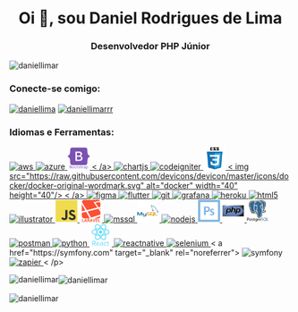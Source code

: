 <h1 align="center">Oi 👋, sou Daniel Rodrigues de Lima</h1>
<h3 align="center">Desenvolvedor PHP Júnior</h3>

<p align="left"> <img src= "https://komarev.com/ghpvc/?username=daniellimar&label=Profile%20views&color=0e75b6&style=flat" alt="daniellimar" /> </p>

<h3 align="left">Conecte-se comigo:</h3>
<p align="left">
<a href="https://linkedin.com/in/daniellimar/" target="blank"><img align="center" src="https://raw.githubusercontent.com/rahuldkjain/github-profile-readme-generator/master/src/images/icons/Social/linked-in-alt.svg " alt="daniellima" height="30" width="40" /></a>
<a href="https://instagram.com/daniellimarrr" target="blank"><img align="center" src="https://raw.githubusercontent.com/rahuldkjain/github-profile-readme-generator /master/src/images/icons/Social/instagram.svg" alt="daniellimarrr" height="30" width="40" /></a>
</p>

<h3 align="left">Idiomas e Ferramentas:</h3>
<p align="left"> <a href="https://aws.amazon.com" target="_blank" rel="noreferrer"> <img src="https://raw.githubusercontent.com/devicons /devicon/master/icons/amazonwebservices/amazonwebservices-original-wordmark.svg" alt="aws" width="40" height="40"/> </a> <a href="https://azure.microsoft .com/en-in/" target="_blank" rel="noreferrer"> <img src="https://www.vectorlogo.zone/logos/microsoft_azure/microsoft_azure-icon.svg" alt="azure" largura ="40" height="40"/> </a> <a href="https://getbootstrap.com" target="_blank" rel="noreferrer"> <img src="https://raw.githubusercontent.com/devicons/devicon/master/icons/bootstrap/bootstrap-plain-wordmark.svg" alt="bootstrap" width="40" height="40"/> < /a> <a href="https://www.chartjs.org" target="_blank" rel="noreferrer"> <img src="https://www.chartjs.org/media/logo-title. svg" alt="chartjs" width="40" height="40"/> </a> <a href="https://codeigniter.com" target="_blank" rel="noreferrer"> <img src ="https://cdn.worldvectorlogo.com/logos/codeigniter.svg" alt="codeigniter" width="40" height="40"/> </a> <a href="https://www.w3schools.com/css/" target="_blank" rel="noreferrer"> <img src="https://raw.githubusercontent.com/devicons/devicon/master/icons/css3/css3-original-wordmark.svg " alt="css3" width="40" height="40"/> </a> <a href="https://www.docker.com/" target="_blank" rel="noreferrer"> < img src="https://raw.githubusercontent.com/devicons/devicon/master/icons/docker/docker-original-wordmark.svg" alt="docker" width="40" height="40"/> < /a> <a href="https://www.figma.com/" target="_blank" rel="noreferrer"> <img src="https://www.vectorlogo.zone/logos/figma/figma -icon.svg"alt="figma" width="40" height="40"/> </a> <a href="https://flutter.dev" target="_blank" rel="noreferrer"> <img src=" https://www.vectorlogo.zone/logos/flutterio/flutterio-icon.svg" alt="flutter" width="40" height="40"/> </a> <a href="https:// git-scm.com/" target="_blank" rel="noreferrer"> <img src="https://www.vectorlogo.zone/logos/git-scm/git-scm-icon.svg" alt=" git" width="40" height="40"/> </a> <a href="https://grafana.com" target="_blank" rel="noreferrer"> <img src="https:/ /www.vectorlogo.zone/logos/grafana/grafana-icon.svg" alt="grafana" width="40" height="40"/> </a> <a href="https://heroku.com" target= "_blank" rel="noreferrer"> <img src="https://www.vectorlogo.zone/logos/heroku/heroku-icon.svg" alt="heroku" width="40" height="40"/ > </a> <a href="https://www.w3.org/html/" target="_blank" rel="noreferrer"> <img src="https://raw.githubusercontent.com/devicons /devicon/master/icons/html5/html5-original-wordmark.svg" alt="html5" width="40" height="40"/> </a> <a href="https://www.adobe .com/in/products/illustrator.html" target="_blank" rel="noreferrer"> <img src="https://www.vectorlogo.zone/logos/adobe_illustrator/adobe_illustrator-icon.svg" alt="illustrator " largura="40" altura="40"/> </a> <a href="https://developer.mozilla.org/en-US/docs/Web/JavaScript" target="_blank" rel=" noreferrer"> <img src="https://raw.githubusercontent.com/devicons/devicon/master/icons/javascript/javascript-original.svg" alt="javascript" width="40" height="40"/ > </a> <a href="https://laravel.com/" target="_blank" rel="noreferrer"> <img src="https://raw.githubusercontent.com/devicons/devicon/master/icons/laravel/laravel-plain-wordmark.svg" alt="laravel" width="40" height="40"/> </a> <a href="https: //www.microsoft.com/en-us/sql-server" target="_blank" rel="noreferrer"> <img src="https://www.svgrepo.com/show/303229/microsoft-sql- server-logo.svg" alt="mssql" width="40" height="40"/> </a> <a href="https://www.mysql.com/" target="_blank" rel= "noreferrer"> <img src="https://raw.githubusercontent.com/devicons/devicon/master/icons/mysql/mysql-original-wordmark.svg" alt="mysql" width="40" height=" 40"/> </a><a href="https://nodejs.org" target="_blank" rel="noreferrer"> <img src="https://raw.githubusercontent.com/devicons/devicon/master/icons/nodejs/nodejs -original-wordmark.svg" alt="nodejs" width="40" height="40"/> </a> <a href="https://www.photoshop.com/en" target="_blank" rel="noreferrer"> <img src="https://raw.githubusercontent.com/devicons/devicon/master/icons/photoshop/photoshop-line.svg" alt="photoshop" width="40" height=" 40"/> </a> <a href="https://www.php.net" target="_blank" rel="noreferrer"> <img src="https://raw.githubusercontent.com/devicons/devicon/master/icons/php/php-original.svg" alt="php" width="40" height="40"/> </a> <a href="https:// www.postgresql.org" target="_blank" rel="noreferrer"> <img src="https://raw.githubusercontent.com/devicons/devicon/master/icons/postgresql/postgresql-original-wordmark.svg" alt="postgresql" width="40" height="40"/> </a> <a href="https://postman.com" target="_blank" rel="noreferrer"> <img src=" https://www.vectorlogo.zone/logos/getpostman/getpostman-icon.svg" alt="postman" width="40" height="40"/> </a> <a href="https://www.python.org" target="_blank" rel="noreferrer"> <img src="https://raw.githubusercontent.com/devicons/devicon/master/icons/python/ python-original.svg" alt="python" width="40" height="40"/> </a> <a href="https://reactjs.org/" target="_blank" rel="noreferrer "> <img src="https://raw.githubusercontent.com/devicons/devicon/master/icons/react/react-original-wordmark.svg" alt="react" width="40" height="40" /> </a> <a href="https://reactnative.dev/" target="_blank" rel="noreferrer"> <img src="https://reactnative.dev/img/header_logo.svg"alt="reactnative" width="40" height="40"/> </a> <a href="https://www.selenium.dev" target="_blank" rel="noreferrer"> <img src ="https://raw.githubusercontent.com/detain/svg-logos/780f25886640cef088af994181646db2f6b1a3f8/svg/selenium-logo.svg" alt="selenium" width="40" height="40"/> </a> < a href="https://symfony.com" target="_blank" rel="noreferrer"> <img src="https://symfony.com/logos/symfony_black_03.svg" alt="symfony" width=" 40" height="40"/> </a> <a href="https://zapier.com" target="_blank" rel="noreferrer"> <img src="https://www.vectorlogo.zone/logos/zapier/zapier-icon.svg" alt="zapier" width="40" height="40"/> </a> < /p>

<p><img align="left" src="https://github-readme-stats.vercel.app/api/top-langs?username=daniellimar&show_icons=true&locale=en&layout=compact" alt="daniellimar" /> </p>

<p> <img align="center" src="https://github-readme-stats.vercel.app/api?username=daniellimar&show_icons=true&locale=en" alt="daniellimar" /> </p>

<p><img align="center" src="https://github-readme-streak-stats.herokuapp.com/?user=daniellimar&" alt="daniellimar" /></p>
